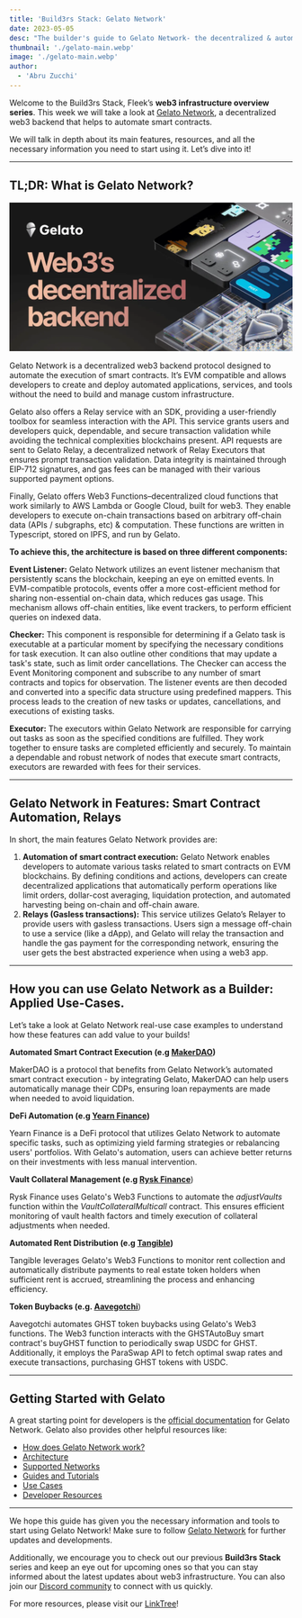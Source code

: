 ```yaml
---
title: 'Build3rs Stack: Gelato Network'
date: 2023-05-05
desc: "The builder's guide to Gelato Network- the decentralized & automated smart contract execution network"
thumbnail: './gelato-main.webp'
image: './gelato-main.webp'
author:
  - 'Abru Zucchi'
---
```


Welcome to the Build3rs Stack, Fleek’s **web3 infrastructure overview series**. This week we will take a look at [Gelato Network](https://www.gelato.network/), a decentralized web3 backend that helps to automate smart contracts.

We will talk in depth about its main features, resources, and all the necessary information you need to start using it. Let’s dive into it!

---

## TL;DR: What is Gelato Network?

![](./gelato-filler.webp)

Gelato Network is a decentralized web3 backend protocol designed to automate the execution of smart contracts. It’s EVM compatible and allows developers to create and deploy automated applications, services, and tools without the need to build and manage custom infrastructure.

Gelato also offers a Relay service with an SDK, providing a user-friendly toolbox for seamless interaction with the API. This service grants users and developers quick, dependable, and secure transaction validation while avoiding the technical complexities blockchains present. API requests are sent to Gelato Relay, a decentralized network of Relay Executors that ensures prompt transaction validation. Data integrity is maintained through EIP-712 signatures, and gas fees can be managed with their various supported payment options.

Finally, Gelato offers Web3 Functions–decentralized cloud functions that work similarly to AWS Lambda or Google Cloud, built for web3. They enable developers to execute on-chain transactions based on arbitrary off-chain data (APIs / subgraphs, etc) & computation. These functions are written in Typescript, stored on IPFS, and run by Gelato.

**To achieve this, the architecture is based on three different components:**

**Event Listener:** Gelato Network utilizes an event listener mechanism that persistently scans the blockchain, keeping an eye on emitted events. In EVM-compatible protocols, events offer a more cost-efficient method for sharing non-essential on-chain data, which reduces gas usage. This mechanism allows off-chain entities, like event trackers, to perform efficient queries on indexed data.

**Checker:** This component is responsible for determining if a Gelato task is executable at a particular moment by specifying the necessary conditions for task execution. It can also outline other conditions that may update a task's state, such as limit order cancellations. The Checker can access the Event Monitoring component and subscribe to any number of smart contracts and topics for observation. The listener events are then decoded and converted into a specific data structure using predefined mappers. This process leads to the creation of new tasks or updates, cancellations, and executions of existing tasks.

**Executor:** The executors within Gelato Network are responsible for carrying out tasks as soon as the specified conditions are fulfilled. They work together to ensure tasks are completed efficiently and securely. To maintain a dependable and robust network of nodes that execute smart contracts, executors are rewarded with fees for their services.

---

## Gelato Network in Features: Smart Contract Automation, Relays

In short, the main features Gelato Network provides are:

1. **Automation of smart contract execution:** Gelato Network enables developers to automate various tasks related to smart contracts on EVM blockchains. By defining conditions and actions, developers can create decentralized applications that automatically perform operations like limit orders, dollar-cost averaging, liquidation protection, and automated harvesting being on-chain and off-chain aware.
2. **Relays (Gasless transactions):** This service utilizes Gelato’s Relayer to provide users with gasless transactions. Users sign a message off-chain to use a service (like a dApp), and Gelato will relay the transaction and handle the gas payment for the corresponding network, ensuring the user gets the best abstracted experience when using a web3 app.

---

## **How you can use Gelato Network as a Builder: Applied Use-Cases.**

Let’s take a look at Gelato Network real-use case examples to understand how these features can add value to your builds!

**Automated Smart Contract Execution (e.g [MakerDAO](https://makerdao.com/))**

MakerDAO is a protocol that benefits from Gelato Network’s automated smart contract execution - by integrating Gelato, MakerDAO can help users automatically manage their CDPs, ensuring loan repayments are made when needed to avoid liquidation.

**DeFi Automation (e.g [Yearn Finance](https://yearn.finance/))**

Yearn Finance is a DeFi protocol that utilizes Gelato Network to automate specific tasks, such as optimizing yield farming strategies or rebalancing users' portfolios. With Gelato's automation, users can achieve better returns on their investments with less manual intervention.

**Vault Collateral Management (e.g [Rysk Finance](https://www.rysk.finance/)**)

Rysk Finance uses Gelato's Web3 Functions to automate the _adjustVaults_ function within the _VaultCollateralMulticall_ contract. This ensures efficient monitoring of vault health factors and timely execution of collateral adjustments when needed.

**Automated Rent Distribution (e.g [Tangible](https://www.tangible.store/))**

Tangible leverages Gelato's Web3 Functions to monitor rent collection and automatically distribute payments to real estate token holders when sufficient rent is accrued, streamlining the process and enhancing efficiency.

**Token Buybacks (e.g. [Aavegotchi](https://www.aavegotchi.com/)**)

Aavegotchi automates GHST token buybacks using Gelato's Web3 functions. The Web3 function interacts with the GHSTAutoBuy smart contract's buyGHST function to periodically swap USDC for GHST. Additionally, it employs the ParaSwap API to fetch optimal swap rates and execute transactions, purchasing GHST tokens with USDC.

---

## Getting Started with Gelato

A great starting point for developers is the [official documentation](https://docs.gelato.network/introduction/what-is-gelato) for Gelato Network. Gelato also provides other helpful resources like:

- [How does Gelato Network work?](https://docs.gelato.network/introduction/how-it-works)
- [Architecture](https://docs.gelato.network/introduction/architecture)
- [Supported Networks](https://docs.gelato.network/developer-services/automate/supported-networks)
- [Guides and Tutorials](https://docs.gelato.network/developer-services/automate/guides)
- [Use Cases](https://www.gelato.network/#use-cases)
- [Developer Resources](https://docs.gelato.network/introduction/what-is-gelato)

---

We hope this guide has given you the necessary information and tools to start using Gelato Network! Make sure to follow [Gelato Network](https://twitter.com/gelatonetwork) for further updates and developments.

Additionally, we encourage you to check out our previous **Build3rs Stack** series and keep an eye out for upcoming ones so that you can stay informed about the latest updates about web3 infrastructure. You can also join our [Discord community](https://discord.gg/fleek) to connect with us quickly.

For more resources, please visit our [LinkTree](https://linktr.ee/fleek)!
